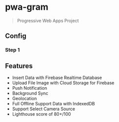 # pwa-gram
> Progressive Web Apps Project

## Config
### Step 1


## Features
- Insert Data with Firebase Realtime Database
- Upload File Image with Cloud Storage for Firebase 
- Push Notification
- Background Sync
- Geolocation
- Full Offline Support Data with IndexedDB
- Support Select Camera Source
- Lighthouse score of 80+/100
